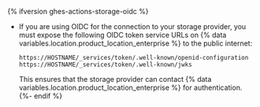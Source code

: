 {% ifversion ghes-actions-storage-oidc %}
* If you are using OIDC for the connection to your storage provider, you must expose the following OIDC token service URLs on {% data variables.location.product_location_enterprise %} to the public internet:

  ```text
  https://HOSTNAME/_services/token/.well-known/openid-configuration
  https://HOSTNAME/_services/token/.well-known/jwks
  ```

  This ensures that the storage provider can contact {% data variables.location.product_location_enterprise %} for authentication.
{%- endif %}
